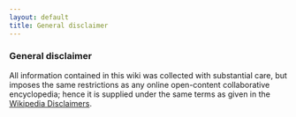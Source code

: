 ```yaml
---
layout: default
title: General disclaimer
---
```


### General disclaimer

All information contained in this wiki was collected with substantial care, but imposes the same restrictions as any online open-content collaborative encyclopedia; hence it is supplied under the same terms as given in the [Wikipedia Disclaimers](http://en.wikipedia.org/wiki/Wikipedia:General_disclaimer).
